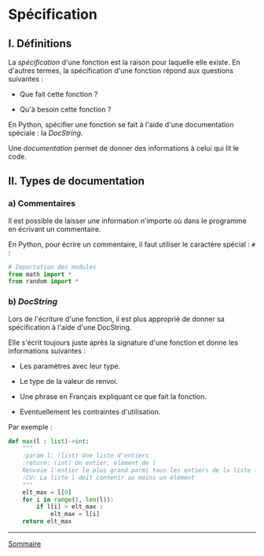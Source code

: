 # Spécification

## I. Définitions

La *spécification* d'une fonction est la raison pour laquelle elle existe. En d'autres termes, la spécification d'une fonction répond aux questions suivantes :

- Que fait cette fonction ?

- Qu'à besoin cette fonction ?

En Python, spécifier une fonction se fait à l'aide d'une documentation spéciale : la *DocString*.

Une *documentation* permet de donner des informations à celui qui lit le code.

## II. Types de documentation

### a) Commentaires

Il est possible de laisser une information n'importe où dans le programme en écrivant un commentaire.

En Python, pour écrire un commentaire, il faut utiliser le caractère spécial : `#` :

```python
# Importation des modules
from math import *
from random import *
```

### b) *DocString*

Lors de l'écriture d'une fonction, il est plus approprié de donner sa spécification à l'aide d'une DocString.

Elle s'écrit toujours juste après la signature d'une fonction et donne les informations suivantes :

- Les paramètres avec leur type.

- Le type de la valeur de renvoi.

- Une phrase en Français expliquant ce que fait la fonction.

- Eventuellement les contraintes d'utilisation.

Par exemple :

```python
def max(l : list)->int:
    """
    :param l: (list) Une liste d'entiers
    :return: (int) Un entier, élément de l
    Renvoie l'entier le plus grand parmi tous les entiers de la liste l
    :CU: La liste l doit contenir au moins un élément
    """
    elt_max = l[0]
    for i in range(1, len(l)):
        if l[i] > elt_max :
            elt_max = l[i]
    return elt_max
```

______________

[Sommaire](./../README.md)